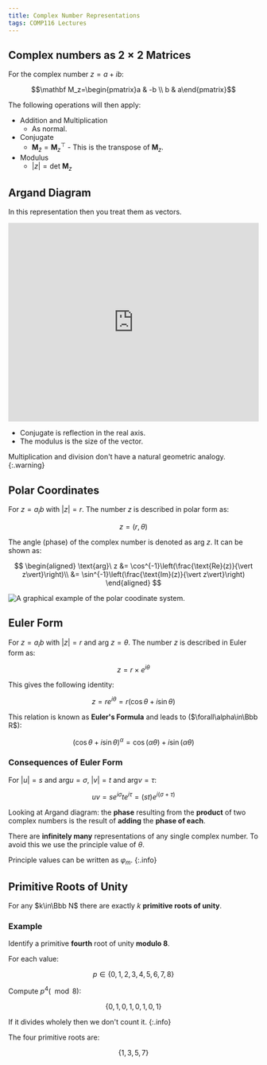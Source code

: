 ```yaml
---
title: Complex Number Representations
tags: COMP116 Lectures
---
```

## Complex numbers as $2\times 2$ Matrices
For the complex number $z=a+ib$:

$$\mathbf M_z=\begin{pmatrix}a & -b \\ b & a\end{pmatrix}$$

The following operations will then apply:

* Addition and Multiplication
	* As normal.
* Conjugate
	* $\mathbf M_{\bar z}=\mathbf M_z^\top$	- This is the transpose of $\mathbf M_z$.
* Modulus
	* $\vert z\vert=\text{det }\mathbf M_z$
	
## Argand Diagram
In this representation then you treat them as vectors.

<iframe src="https://www.desmos.com/calculator/klm4mfhgwc?embed" width="100%" height="400px" frameborder="0"></iframe>

* Conjugate is reflection in the real axis.
* The modulus is the size of the vector.

Multiplication and division don't have a natural geometric analogy.
{:.warning}

## Polar Coordinates
For $z=a_ib$ with $\vert z\vert=r$. The number $z$ is described in polar form as:

$$z=(r,\theta)$$

The angle (phase) of the complex number is denoted as $\text{arg}\ z$. It can be shown as:

$$
\begin{aligned}
\text{arg}\ z &= \cos^{-1}\left(\frac{\text{Re}(z)}{\vert z\vert}\right)\\
&= \sin^{-1}\left(\frac{\text{Im}(z)}{\vert z\vert}\right)
\end{aligned}
$$

![A graphical example of the polar coodinate system.]({{site.baseurl}}/assets/comp116/lectures/2021-03-01-2.svg)

## Euler Form
For $z=a_ib$ with $\vert z\vert=r$ and $\text{arg}\ z=\theta$. The number $z$ is described in Euler form as:

$$z=r\times e^{i\theta}$$

This gives the following identity:

$$z=re^{i\theta}=r(\cos\theta+i\sin\theta)$$

This relation is known as **Euler's Formula** and leads to ($\forall\alpha\in\Bbb R$):

$$(\cos\theta+i\sin\theta)^\alpha=\cos(\alpha\theta)+i\sin(\alpha\theta)$$

### Consequences of Euler Form
For $\vert u \vert = s$ and $\text{arg} u=\sigma$, $\vert v\vert=t$ and $\text{arg}v=\tau$:

$$uv = se^{i\sigma}te^{i\tau}=(st)e^{i(\sigma+\tau)}$$

Looking at Argand diagram: the **phase** resulting from the **product** of two complex numbers is the result of **adding** the **phase of each**.

There are **infinitely many** representations of any single complex number. To avoid this we use the principle value of $\theta$.

Principle values can be written as $\varphi_m$.
{:.info}

## Primitive Roots of Unity
For any $k\in\Bbb N$ there are exactly $k$ **primitive roots of unity**.

### Example
Identify a primitive **fourth** root of unity **modulo 8**.

For each value:

$$p\in\{0,1,2,3,4,5,6,7,8\}$$

Compute $p^4(\mod 8)$:

$$\{0,1,0,1,0,1,0,1\}$$

If it divides wholely then we don't count it.
{:.info}

The four primitive roots are:

$$\{1,3,5,7\}$$
